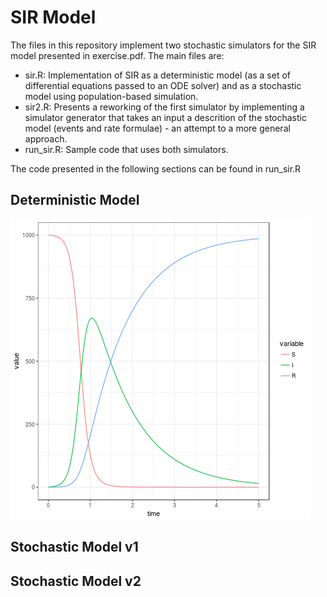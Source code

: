 # SIR Model

The files in this repository implement two stochastic simulators for the SIR model presented in exercise.pdf. The main files are:
* sir.R: Implementation of SIR as a deterministic model (as a set of differential equations passed to an ODE solver) and as a stochastic model using population-based simulation.
* sir2.R: Presents a reworking of the first simulator by implementing a simulator generator that takes an input a descrition of the stochastic model (events and rate formulae) - an attempt to a more general approach.
* run_sir.R: Sample code that uses both simulators. 

The code presented in the following sections can be found in run_sir.R

## Deterministic Model


![Deterministic](sir_ode.png)


## Stochastic Model v1





## Stochastic Model v2




